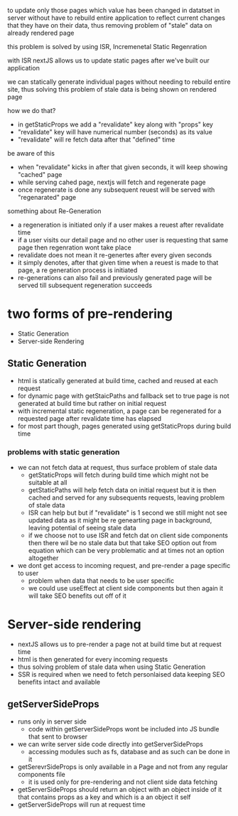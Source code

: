 to update only those pages which value has been changed in datatset in server without have to rebuild entire application to reflect current changes that they have on their data, thus removing problem of "stale" data on already rendered page

this problem is solved by using ISR, Incremenetal Static Regenration

with ISR nextJS allows us to update static pages after we've built our application

we can statically generate individual pages without needing to rebuild entire site, thus solving this problem of stale data is being shown on rendered page

how we do that?
* in getStaticProps we add a "revalidate" key along with "props" key
* "revalidate" key will have numerical number (seconds) as its value
* "revalidate" will re fetch data after that "defined" time

be aware of this
* when "revalidate" kicks in after that given seconds, it will keep showing "cached" page
* while serving cahed page, nextjs will fetch and regenerate page
* once regenerate is done any subsequent reuest will be served with "regenarated" page


something about Re-Generation
* a regeneration is initiated only if a user makes a reuest after revalidate time
* if a user visits our detail page and no other user is requesting that same page then regenration wont take place
* revalidate does not mean it re-genertes after every given seconds
* it simply denotes, after that given time when a reuest is made to that page, a re generation process is initiated
* re-generations can also fail and previously generated page will be served till subsequent regeneration succeeds


# two forms of pre-rendering
* Static Generation
* Server-side Rendering

## Static Generation
* html is statically generated at build time, cached and reused at each request
* for dynamic page with getStaicPaths and fallback set to true page is not generated at build time but rather on initial request
* with incremental static regeneration, a page can be regenerated for a requested page after revalidate time has elapsed
* for most part though, pages generated using getStaticProps during build time

### problems with static generation
* we can not fetch data at request, thus surface problem of stale data
  * getStaticProps will fetch during build time which might not be suitable at all
  * getStaticPaths will help fetch data on initial request but it is then cached and served for any subsequents requests, leaving problem of stale data
  * ISR can help but but if "revalidate" is 1 second we still might not see updated data as it might be re genearting page in background, leaving potential of seeing stale data
  * if we choose not to use ISR and fetch dat on client side components then there wil be no stale data but that take SEO option out from equation which can be very problematic and at times not an option altogether
* we dont get access to incoming request, and pre-render a page specific to user
  * problem when data that needs to be user specific 
  * we could use useEffect at client side components but then again it will take SEO benefits out off of it

# Server-side rendering
* nextJS allows us to pre-render a page not at build time but at request time
* html is then generated for every incoming requests
* thus solving problem of stale data when using Static Generation
* SSR is required when we need to fetch personlaised data keeping SEO benefits intact and available

## getServerSideProps
* runs only in server side
  * code within getServerSideProps wont be included into JS bundle that sent to browser
* we can write server side code directly into getServerSideProps
  * accessing modules such as fs, database and as such can be done in it
* getSerevrSideProps is only available in a Page and not from any regular components file
  * it is used only for pre-rendering and not client side data fetching
* getServerSideProps should return an object with an object inside of it that contains props as a key and which is a an object it self
* getServerSideProps will run at request time